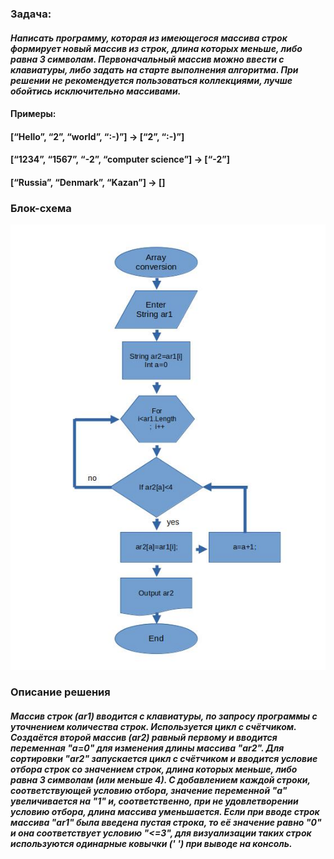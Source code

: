 ### **Задача:** 
#### *Написать программу, которая из имеющегося массива строк формирует новый массив из строк, длина которых меньше, либо равна 3 символам. Первоначальный массив можно ввести с клавиатуры, либо задать на старте выполнения алгоритма. При решении не рекомендуется пользоваться коллекциями, лучше обойтись исключительно массивами.*

#### **Примеры:**
#### [“Hello”, “2”, “world”, “:-)”] → [“2”, “:-)”]
#### [“1234”, “1567”, “-2”, “computer science”] → [“-2”]
#### [“Russia”, “Denmark”, “Kazan”] → []

### **Блок-схема**
![блоксхема](images/%D0%91%D0%BB%D0%BE%D0%BA-%D1%81%D1%85%D0%B5%D0%BC%D0%B0.jpg)

### **Описание решения**
#### *Массив строк (ar1) вводится с клавиатуры, по запросу программы с уточнением количества строк. Используется цикл с счётчиком. Создаётся второй массив (ar2) равный первому и вводится переменная "a=0" для изменения длины массива "ar2". Для сортировки "ar2" запускается цикл с счётчиком и вводится условие отбора строк со значением  строк, длина которых меньше, либо равна 3 символам (или меньше 4). С добавлением каждой строки, соответствующей условию отбора, значение переменной "a" увеличивается на "1" и, соответственно, при не удовлетворении условию отбора, длина массива уменьшается. Если при вводе строк массива "ar1" была введена пустая строка, то её значение равно "0" и она соответствует условию "<=3", для визуализации таких строк используются одинарные ковычки (' ') при выводе на консоль.*